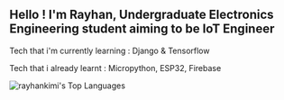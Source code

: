 ## Hello ! I'm Rayhan, Undergraduate Electronics Engineering student aiming to be IoT Engineer
Tech that i'm currently learning : Django & Tensorflow

Tech that i already learnt : Micropython, ESP32, Firebase


![rayhankimi's Top Languages](https://github-readme-stats.vercel.app/api/top-langs/?username=rayhankimi&theme=synthwave&show_icons=true&hide_border=false&layout=compact)
